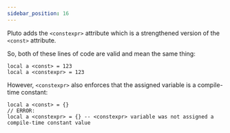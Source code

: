 ```yaml
---
sidebar_position: 16
---
```

Pluto adds the `<constexpr>` attribute which is a strengthened version of the `<const>` attribute.

So, both of these lines of code are valid and mean the same thing:
```pluto
local a <const> = 123
local a <constexpr> = 123
```
However, `<constexpr>` also enforces that the assigned variable is a compile-time constant:
```pluto
local a <const> = {}
// ERROR:
local a <constexpr> = {} -- <constexpr> variable was not assigned a compile-time constant value
```
